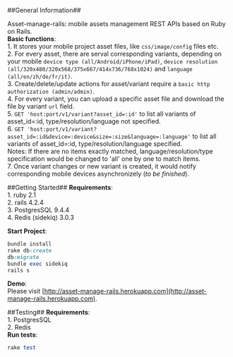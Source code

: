 ##General Information##

Asset-manage-rails: mobile assets management REST APIs based on Ruby on Rails.  
**Basic functions**:  
    1. It stores your mobile project asset files, like `css/image/config` files etc.   
    2. For every asset, there are serval corresponding variants, depending on your mobile `device type (all/Android/iPhone/iPad)`, `device resolution (all/320x480/320x568/375x667/414x736/768x1024)` and `language (all/en/zh/de/fr/it)`.  
    3. Create/delete/update actions for asset/variant require a `basic http authorization (admin/admin)`.  
    4. For every variant, you can upload a specific asset file and download the file by variant `url` field.  
    5. `GET 'host:port/v1/variant?asset_id=:id'` to list all variants of asset_id=:id, type/resolution/language not specified.  
    6. `GET 'host:port/v1/variant?asset_id=:id&device=:device&size=:size&language=:language'` to list all variants of asset_id=:id, type/resolution/language specified.   
    Notes: If there are no items exactly matched, language/resolution/type specification would be changed to 'all' one by one to match items.  
    7. Once variant changes or new variant is created, it would notify corresponding mobile devices asynchronizely (*to be finished*).  
  
##Getting Started##
**Requirements**:  
    1. ruby 2.1  
    2. rails 4.2.4  
    3. PostgresSQL 9.4.4  
    4. Redis (sidekiq) 3.0.3  
  
**Start Project**:  
```ruby
bundle install
rake db:create
db:migrate
bundle exec sidekiq
rails s
```
  
**Demo**:  
Please visit [http://asset-manage-rails.herokuapp.com](http://asset-manage-rails.herokuapp.com).  
  
##Testing##
**Requirements**:  
    1. PostgresSQL  
    2. Redis  
**Run tests**:  
```ruby
rake test
```
